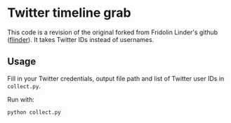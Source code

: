 # Twitter timeline grab

This code is a revision of the original forked from Fridolin Linder's github ([flinder](https://github.com/flinder)). It takes Twitter IDs instead of usernames.

## Usage

Fill in your Twitter credentials, output file path and list of Twitter user IDs in
`collect.py`. 

Run with: 

```{bash}
python collect.py
```
